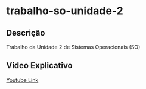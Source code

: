 # trabalho-so-unidade-2
## Descrição
Trabalho da Unidade 2 de Sistemas Operacionais (SO)
## Vídeo Explicativo
[Youtube Link](https://youtu.be/wIbDYQBFJls)